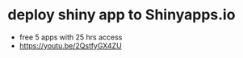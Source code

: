
#  deploy shiny app to Shinyapps.io

- free 5 apps with 25 hrs access
- https://youtu.be/2QstfyGX4ZU